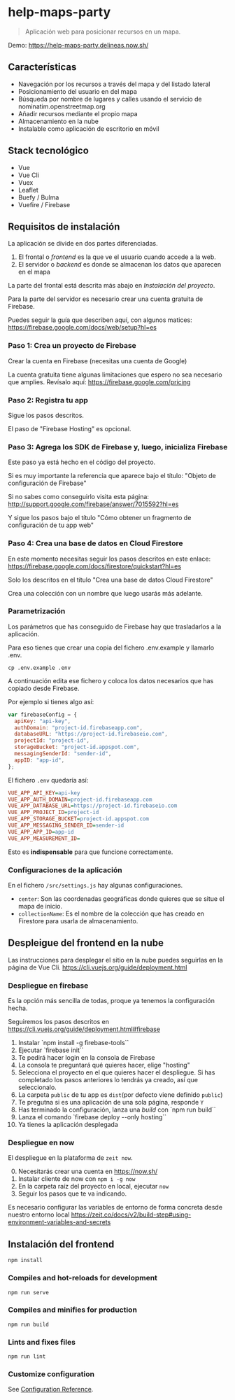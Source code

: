 # help-maps-party

> Aplicación web para posicionar recursos en un mapa.

Demo: https://help-maps-party.delineas.now.sh/

## Características

- Navegación por los recursos a través del mapa y del listado lateral
- Posicionamiento del usuario en del mapa
- Búsqueda por nombre de lugares y calles usando el servicio de nominatim.openstreetmap.org
- Añadir recursos mediante el propio mapa
- Almacenamiento en la nube
- Instalable como aplicación de escritorio en móvil

## Stack tecnológico

- Vue
- Vue Cli
- Vuex
- Leaflet
- Buefy / Bulma
- Vuefire / Firebase

## Requisitos de instalación

La aplicación se divide en dos partes diferenciadas.

1. El frontal o *frontend* es la que ve el usuario cuando accede a la web.
2. El servidor o *backend* es donde se almacenan los datos que aparecen en el mapa

La parte del frontal está descrita más abajo en *Instalación del proyecto*.

Para la parte del servidor es necesario crear una cuenta gratuita de Firebase. 

Puedes seguir la guía que describen aquí, con algunos matices:
https://firebase.google.com/docs/web/setup?hl=es

### Paso 1: Crea un proyecto de Firebase

Crear la cuenta en Firebase (necesitas una cuenta de Google)

La cuenta gratuita tiene algunas limitaciones que espero no sea necesario que amplies. Revísalo aquí: https://firebase.google.com/pricing

### Paso 2: Registra tu app

Sigue los pasos descritos.

El paso de "Firebase Hosting" es opcional.

### Paso 3: Agrega los SDK de Firebase y, luego, inicializa Firebase

Este paso ya está hecho en el código del proyecto.

Si es muy importante la referencia que aparece bajo el título: "Objeto de configuración de Firebase"

Si no sabes como conseguirlo visita esta página:
http://support.google.com/firebase/answer/7015592?hl=es

Y sigue los pasos bajo el título "Cómo obtener un fragmento de configuración de tu app web"

### Paso 4: Crea una base de datos en Cloud Firestore

En este momento necesitas seguir los pasos descritos en este enlace:
https://firebase.google.com/docs/firestore/quickstart?hl=es

Solo los descritos en el título "Crea una base de datos Cloud Firestore"

Crea una colección con un nombre que luego usarás más adelante.

### Parametrización

Los parámetros que has conseguido de Firebase hay que trasladarlos a la aplicación.

Para eso tienes que crear una copia del fichero .env.example y llamarlo .env.

```
cp .env.example .env
```

A continuación edita ese fichero y coloca los datos necesarios que has copiado desde Firebase.

Por ejemplo si tienes algo así:

```javascript
var firebaseConfig = {
  apiKey: "api-key",
  authDomain: "project-id.firebaseapp.com",
  databaseURL: "https://project-id.firebaseio.com",
  projectId: "project-id",
  storageBucket: "project-id.appspot.com",
  messagingSenderId: "sender-id",
  appID: "app-id",
};
```

El fichero `.env` quedaría así:
```ini
VUE_APP_API_KEY=api-key
VUE_APP_AUTH_DOMAIN=project-id.firebaseapp.com
VUE_APP_DATABASE_URL=https://project-id.firebaseio.com
VUE_APP_PROJECT_ID=project-id
VUE_APP_STORAGE_BUCKET=project-id.appspot.com
VUE_APP_MESSAGING_SENDER_ID=sender-id
VUE_APP_APP_ID=app-id
VUE_APP_MEASUREMENT_ID=
```

Esto es **indispensable** para que funcione correctamente.


### Configuraciones de la aplicación

En el fichero `/src/settings.js` hay algunas configuraciones.

- `center`: Son las coordenadas geográficas donde quieres que se situe el mapa de inicio.
- `collectionName`: Es el nombre de la colección que has creado en Firestore para usarla de almacenamiento.

## Despleigue del frontend en la nube

Las instrucciones para desplegar el sitio en la nube puedes seguirlas en la página de Vue Cli.
https://cli.vuejs.org/guide/deployment.html

### Despliegue en firebase

Es la opción más sencilla de todas, proque ya tenemos la configuración hecha.

Seguiremos los pasos descritos en https://cli.vuejs.org/guide/deployment.html#firebase

1. Instalar `npm install -g firebase-tools``
2. Ejecutar `firebase init``
3. Te pedirá hacer login en la consola de Firebase
4. La consola te preguntará qué quieres hacer, elige "hosting"
5. Selecciona el proyecto en el que quieres hacer el despliegue. Si has completado los pasos anteriores lo tendrás ya creado, así que seleccionalo.
6. La carpeta `public` de tu app es `dist`(por defecto viene definido `public`)
7. Te pregutna si es una aplicación de una sola página, responde `Y`
8. Has terminado la configuración, lanza una *build*  con `npm run build``
9. Lanza el comando `firebase deploy --only hosting``
10. Ya tienes la aplicación desplegada

### Despliegue en now

El despliegue en la plataforma de `zeit now`.

0. Necesitarás crear una cuenta en https://now.sh/
1. Instalar cliente de now con `npm i -g now`
2. En la carpeta raíz del proyecto en local, ejecutar `now` 
3. Seguir los pasos que te va indicando.

Es necesario configurar las variables de entorno de forma concreta desde nuestro entorno local
https://zeit.co/docs/v2/build-step#using-environment-variables-and-secrets

## Instalación del frontend
```
npm install
```

### Compiles and hot-reloads for development
```
npm run serve
```

### Compiles and minifies for production
```
npm run build
```

### Lints and fixes files
```
npm run lint
```

### Customize configuration
See [Configuration Reference](https://cli.vuejs.org/config/).
